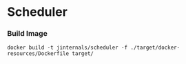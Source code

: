 # Scheduler

### Build Image
```shell script
docker build -t jinternals/scheduler -f ./target/docker-resources/Dockerfile target/
```
